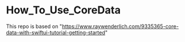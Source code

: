 # How_To_Use_CoreData
This repo is based on "https://www.raywenderlich.com/9335365-core-data-with-swiftui-tutorial-getting-started"

